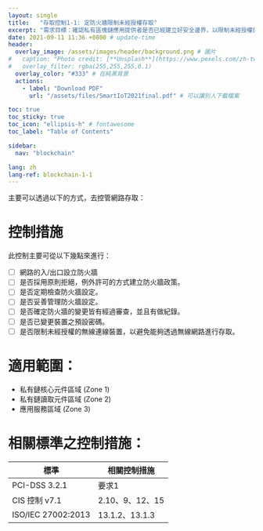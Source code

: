 ```yaml
---
layout: single
title:   "存取控制1-1: 定防火牆限制未經授權存取"
excerpt: "需求目標：確認私有區塊鏈應用提供者是否已經建立好安全邊界，以限制未經授權的實體或邏輯存取，並進一步透過安全邊界的設定而釐清檢查範圍。" 
date: 2021-09-11 11:36 +0800 # update-time
header:
  overlay_image: /assets/images/header/background.png # 圖片
#   caption: "Photo credit: [**Unsplash**](https://www.pexels.com/zh-tw/search/earth/)" # 可以表示圖片來源
#   overlay_filter: rgba(255,255,255,0.1)
  overlay_color: "#333" # 在純黑背景
  actions:
    - label: "Download PDF"
      url: "/assets/files/SmartIoT2021final.pdf" # 可以讓別人下載檔案

toc: true
toc_sticky: true
toc_icon: "ellipsis-h" # fontawesome
toc_label: "Table of Contents"

sidebar:
  nav: "blockchain"

lang: zh
lang-ref: blockchain-1-1
---
```

<script src="{{ base.url | prepend: site.url }}/assets/checkbox.js"></script>
主要可以透過以下的方式，去控管網路存取：

# 控制措施
此控制主要可從以下幾點來進行：
- [ ] 網路的入/出口設立防火牆
- [ ] 是否採用原則拒絕，例外許可的方式建立防火牆政策。
- [ ] 是否定期檢查防火牆設定。
- [ ] 是否妥善管理防火牆設定。
- [ ] 是否確定防火牆的變更皆有經過審查，並且有做紀錄。
- [ ] 是否已變更裝置之預設密碼。
- [ ] 是否限制未經授權的無線連線裝置，以避免能夠透過無線網路進行存取。

# 適用範圍：
- 私有鏈核心元件區域 (Zone 1)
- 私有鏈讀取元件區域 (Zone 2)
- 應用服務區域 (Zone 3)

# 相關標準之控制措施：

| 標準               | 相關控制措施    |
| ------------------ | --------------- |
| PCI-DSS 3.2.1      | 要求1           |
| CIS 控制 v7.1      | 2.10、9、12、15 |
| ISO/IEC 27002:2013 | 13.1.2、13.1.3  |
